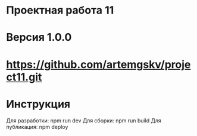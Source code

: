 # Проектная работа 11
# Версия 1.0.0
# https://github.com/artemgskv/project11.git
# Инструкция
Для разработки: npm run dev
Для сборки: npm run build
Для публикация: npm deploy